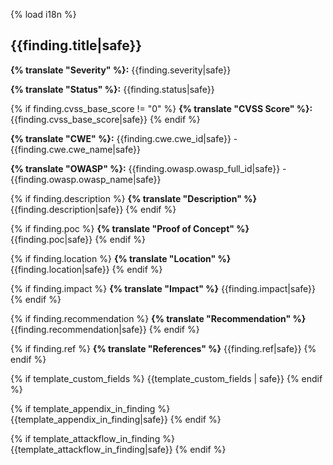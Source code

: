 {% load i18n %}
## {{finding.title|safe}}

**{% translate "Severity" %}:** {{finding.severity|safe}}

**{% translate "Status" %}:** {{finding.status|safe}}

{% if finding.cvss_base_score != "0" %}
**{% translate "CVSS Score" %}:** {{finding.cvss_base_score|safe}}
{% endif %}

**{% translate "CWE" %}:** {{finding.cwe.cwe_id|safe}} - {{finding.cwe.cwe_name|safe}}

**{% translate "OWASP" %}:** {{finding.owasp.owasp_full_id|safe}} - {{finding.owasp.owasp_name|safe}}

{% if finding.description %}
**{% translate "Description" %}** {{finding.description|safe}}
{% endif %}

{% if finding.poc %}
**{% translate "Proof of Concept" %}** {{finding.poc|safe}}
{% endif %}

{% if finding.location %}
**{% translate "Location" %}** {{finding.location|safe}}
{% endif %}

{% if finding.impact %}
**{% translate "Impact" %}** {{finding.impact|safe}}
{% endif %}

{% if finding.recommendation %}
**{% translate "Recommendation" %}** {{finding.recommendation|safe}}
{% endif %}

{% if finding.ref %}
**{% translate "References" %}** {{finding.ref|safe}}
{% endif %}

{% if template_custom_fields %}
{{template_custom_fields | safe}}
{% endif %}

{% if template_appendix_in_finding %}
{{template_appendix_in_finding|safe}}
{% endif %}


{% if template_attackflow_in_finding %}
{{template_attackflow_in_finding|safe}}
{% endif %}
